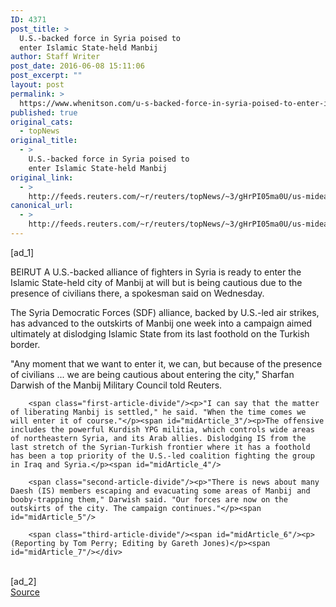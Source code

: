 ```yaml
---
ID: 4371
post_title: >
  U.S.-backed force in Syria poised to
  enter Islamic State-held Manbij
author: Staff Writer
post_date: 2016-06-08 15:11:06
post_excerpt: ""
layout: post
permalink: >
  https://www.whenitson.com/u-s-backed-force-in-syria-poised-to-enter-islamic-state-held-manbij/
published: true
original_cats:
  - topNews
original_title:
  - >
    U.S.-backed force in Syria poised to
    enter Islamic State-held Manbij
original_link:
  - >
    http://feeds.reuters.com/~r/reuters/topNews/~3/gHrPI05ma0U/us-mideast-crisis-syria-manbij-idUSKCN0YU1QM
canonical_url:
  - >
    http://feeds.reuters.com/~r/reuters/topNews/~3/gHrPI05ma0U/us-mideast-crisis-syria-manbij-idUSKCN0YU1QM
---
```

 [ad_1]
<br><div id="articleText">
<span id="midArticle_start"/>

<span class="focusParagraph" readability="5"><p><span class="articleLocation">BEIRUT</span> A U.S.-backed alliance of fighters in Syria is ready to enter the Islamic State-held city of Manbij at will but is being cautious due to the presence of civilians there, a spokesman said on Wednesday.</p></span><span id="midArticle_0"/><p>The Syria Democratic Forces (SDF) alliance, backed by U.S.-led air strikes, has advanced to the outskirts of Manbij one week into a campaign aimed ultimately at dislodging Islamic State from its last foothold on the Turkish border.</p><span id="midArticle_1"/><p>"Any moment that we want to enter it, we can, but because of the presence of civilians ... we are being cautious about entering the city," Sharfan Darwish of the Manbij Military Council told Reuters.</p><span id="midArticle_2"/>
        
        <span class="first-article-divide"/><p>"I can say that the matter of liberating Manbij is settled," he said. "When the time comes we will enter it of course."</p><span id="midArticle_3"/><p>The offensive includes the powerful Kurdish YPG militia, which controls wide areas of northeastern Syria, and its Arab allies. Dislodging IS from the last stretch of the Syrian-Turkish frontier where it has a foothold has been a top priority of the U.S.-led coalition fighting the group in Iraq and Syria.</p><span id="midArticle_4"/>
        
        <span class="second-article-divide"/><p>"There is news about many Daesh (IS) members escaping and evacuating some areas of Manbij and booby-trapping them," Darwish said. "Our forces are now on the outskirts of the city. The campaign continues."</p><span id="midArticle_5"/>
        
        <span class="third-article-divide"/><span id="midArticle_6"/><p> (Reporting by Tom Perry; Editing by Gareth Jones)</p><span id="midArticle_7"/></div>
<br>[ad_2]
<br><a href="http://feeds.reuters.com/~r/reuters/topNews/~3/gHrPI05ma0U/us-mideast-crisis-syria-manbij-idUSKCN0YU1QM">Source </a>
